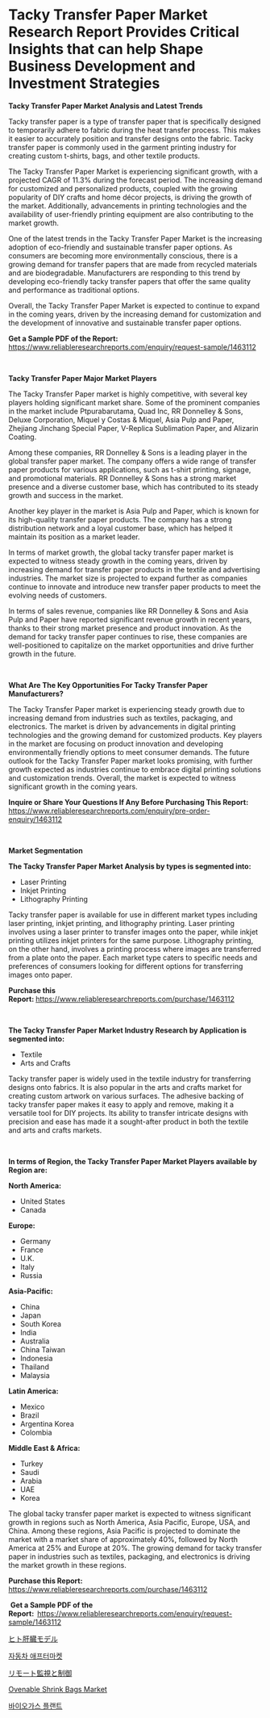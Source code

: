 <p><h1>Tacky Transfer Paper Market Research Report Provides Critical Insights that can help Shape Business Development and Investment Strategies</h1></p><p><strong>Tacky Transfer Paper Market Analysis and Latest Trends</strong></p>
<p><p>Tacky transfer paper is a type of transfer paper that is specifically designed to temporarily adhere to fabric during the heat transfer process. This makes it easier to accurately position and transfer designs onto the fabric. Tacky transfer paper is commonly used in the garment printing industry for creating custom t-shirts, bags, and other textile products.</p><p>The Tacky Transfer Paper Market is experiencing significant growth, with a projected CAGR of 11.3% during the forecast period. The increasing demand for customized and personalized products, coupled with the growing popularity of DIY crafts and home décor projects, is driving the growth of the market. Additionally, advancements in printing technologies and the availability of user-friendly printing equipment are also contributing to the market growth.</p><p>One of the latest trends in the Tacky Transfer Paper Market is the increasing adoption of eco-friendly and sustainable transfer paper options. As consumers are becoming more environmentally conscious, there is a growing demand for transfer papers that are made from recycled materials and are biodegradable. Manufacturers are responding to this trend by developing eco-friendly tacky transfer papers that offer the same quality and performance as traditional options.</p><p>Overall, the Tacky Transfer Paper Market is expected to continue to expand in the coming years, driven by the increasing demand for customization and the development of innovative and sustainable transfer paper options.</p></p>
<p><strong>Get a Sample PDF of the Report:&nbsp;</strong> <a href="https://www.reliableresearchreports.com/enquiry/request-sample/1463112">https://www.reliableresearchreports.com/enquiry/request-sample/1463112</a></p>
<p>&nbsp;</p>
<p><strong>Tacky Transfer Paper Major Market Players</strong></p>
<p><p>The Tacky Transfer Paper market is highly competitive, with several key players holding significant market share. Some of the prominent companies in the market include Ptpurabarutama, Quad Inc, RR Donnelley & Sons, Deluxe Corporation, Miquel y Costas & Miquel, Asia Pulp and Paper, Zhejiang Jinchang Special Paper, V-Replica Sublimation Paper, and Alizarin Coating.</p><p>Among these companies, RR Donnelley & Sons is a leading player in the global transfer paper market. The company offers a wide range of transfer paper products for various applications, such as t-shirt printing, signage, and promotional materials. RR Donnelley & Sons has a strong market presence and a diverse customer base, which has contributed to its steady growth and success in the market.</p><p>Another key player in the market is Asia Pulp and Paper, which is known for its high-quality transfer paper products. The company has a strong distribution network and a loyal customer base, which has helped it maintain its position as a market leader.</p><p>In terms of market growth, the global tacky transfer paper market is expected to witness steady growth in the coming years, driven by increasing demand for transfer paper products in the textile and advertising industries. The market size is projected to expand further as companies continue to innovate and introduce new transfer paper products to meet the evolving needs of customers.</p><p>In terms of sales revenue, companies like RR Donnelley & Sons and Asia Pulp and Paper have reported significant revenue growth in recent years, thanks to their strong market presence and product innovation. As the demand for tacky transfer paper continues to rise, these companies are well-positioned to capitalize on the market opportunities and drive further growth in the future.</p></p>
<p>&nbsp;</p>
<p><strong>What Are The Key Opportunities For Tacky Transfer Paper Manufacturers?</strong></p>
<p><p>The Tacky Transfer Paper market is experiencing steady growth due to increasing demand from industries such as textiles, packaging, and electronics. The market is driven by advancements in digital printing technologies and the growing demand for customized products. Key players in the market are focusing on product innovation and developing environmentally friendly options to meet consumer demands. The future outlook for the Tacky Transfer Paper market looks promising, with further growth expected as industries continue to embrace digital printing solutions and customization trends. Overall, the market is expected to witness significant growth in the coming years.</p></p>
<p><strong>Inquire or Share Your Questions If Any Before Purchasing This Report:</strong> <a href="https://www.reliableresearchreports.com/enquiry/pre-order-enquiry/1463112">https://www.reliableresearchreports.com/enquiry/pre-order-enquiry/1463112</a></p>
<p>&nbsp;</p>
<p><strong>Market Segmentation</strong></p>
<p><strong>The Tacky Transfer Paper Market Analysis by types is segmented into:</strong></p>
<p><ul><li>Laser Printing</li><li>Inkjet Printing</li><li>Lithography Printing</li></ul></p>
<p><p>Tacky transfer paper is available for use in different market types including laser printing, inkjet printing, and lithography printing. Laser printing involves using a laser printer to transfer images onto the paper, while inkjet printing utilizes inkjet printers for the same purpose. Lithography printing, on the other hand, involves a printing process where images are transferred from a plate onto the paper. Each market type caters to specific needs and preferences of consumers looking for different options for transferring images onto paper.</p></p>
<p><strong>Purchase this Report:&nbsp;</strong><a href="https://www.reliableresearchreports.com/purchase/1463112">https://www.reliableresearchreports.com/purchase/1463112</a></p>
<p>&nbsp;</p>
<p><strong>The Tacky Transfer Paper Market Industry Research by Application is segmented into:</strong></p>
<p><ul><li>Textile</li><li>Arts and Crafts</li></ul></p>
<p><p>Tacky transfer paper is widely used in the textile industry for transferring designs onto fabrics. It is also popular in the arts and crafts market for creating custom artwork on various surfaces. The adhesive backing of tacky transfer paper makes it easy to apply and remove, making it a versatile tool for DIY projects. Its ability to transfer intricate designs with precision and ease has made it a sought-after product in both the textile and arts and crafts markets.</p></p>
<p>&nbsp;</p>
<p><strong>In terms of Region, the Tacky Transfer Paper Market Players available by Region are:</strong></p>
<p>
    <p> <strong> North America: </strong>
        <ul>
            <li>United States</li>
            <li>Canada</li>
        </ul>
        </p> 
    <p> <strong> Europe: </strong>
        <ul>
            <li>Germany</li>
            <li>France</li>
            <li>U.K.</li>
            <li>Italy</li>
            <li>Russia</li>
        </ul>
        </p> 
    <p> <strong> Asia-Pacific: </strong>
        <ul>
            <li>China</li>
            <li>Japan</li>
            <li>South Korea</li>
            <li>India</li>
            <li>Australia</li>
            <li>China Taiwan</li>
            <li>Indonesia</li>
            <li>Thailand</li>
            <li>Malaysia</li>
        </ul>
        </p> 
    <p> <strong> Latin America: </strong>
        <ul>
            <li>Mexico</li>
            <li>Brazil</li>
            <li>Argentina Korea</li>
            <li>Colombia</li>
        </ul>
        </p> 
    <p> <strong> Middle East & Africa: </strong>
        <ul>
            <li>Turkey</li>
            <li>Saudi</li>
            <li>Arabia</li>
            <li>UAE</li>
            <li>Korea</li>
        </ul>
    </p>
    </p>
<p><p>The global tacky transfer paper market is expected to witness significant growth in regions such as North America, Asia Pacific, Europe, USA, and China. Among these regions, Asia Pacific is projected to dominate the market with a market share of approximately 40%, followed by North America at 25% and Europe at 20%. The growing demand for tacky transfer paper in industries such as textiles, packaging, and electronics is driving the market growth in these regions.</p></p>
<p><strong>Purchase this Report: </strong><a href="https://www.reliableresearchreports.com/purchase/1463112">https://www.reliableresearchreports.com/purchase/1463112</a></p>
<p>&nbsp;<strong>Get a Sample PDF of the Report:&nbsp;&nbsp;</strong><a href="https://www.reliableresearchreports.com/enquiry/request-sample/1463112">https://www.reliableresearchreports.com/enquiry/request-sample/1463112</a></p>
<p><strong></strong></p>
<p><p><a href="https://medium.com/@santosuigrtley997836/%E4%BA%BA%E9%96%93%E3%81%AE%E8%82%9D%E8%87%93%E3%83%A2%E3%83%87%E3%83%AB%E5%B8%82%E5%A0%B4%E8%A6%8F%E6%A8%A1-cagr-%E5%8B%95%E5%90%91-2024-2030-d55b2dbb64f6">ヒト肝臓モデル</a></p><p><a href="https://medium.com/@avramcornescu20221/%EC%98%A4%ED%86%A0%EB%AA%A8%ED%8B%B0%EB%B8%8C-%EB%B6%80%ED%92%88-%EC%8B%9C%EC%9E%A5-%EA%B2%BD%EC%9F%81-%EB%B6%84%EC%84%9D-%EC%8B%9C%EC%9E%A5-%EB%8F%99%ED%96%A5-%EB%B0%8F-2031%EB%85%84%EA%B9%8C%EC%A7%80%EC%9D%98-%EC%98%88%EC%B8%A1-25247eaedc4e">자동차 애프터마켓</a></p><p><a href="https://medium.com/@santosuigrtley997836/2024%E5%B9%B4%E3%81%8B%E3%82%892031%E5%B9%B4%E3%81%BE%E3%81%A7%E3%81%AE%E6%9C%9F%E9%96%93%E3%81%AB%E4%BA%88%E6%B8%AC%E3%81%95%E3%82%8C%E3%82%8B%E9%81%A0%E9%9A%94%E7%9B%A3%E8%A6%96%E3%81%8A%E3%82%88%E3%81%B3%E5%88%B6%E5%BE%A1%E5%B8%82%E5%A0%B4%E3%81%AE%E5%88%86%E6%9E%90%E3%81%A8%E8%A6%8F%E6%A8%A1%E4%BA%88%E6%B8%AC-a05f680cfd18">リモート監視と制御</a></p><p><a href="https://github.com/Sherrillcrooksxa8i18ucf2m/Market-Research-Report-List-1/blob/main/ovenable-shrink-bags-market.md">Ovenable Shrink Bags Market</a></p><p><a href="https://medium.com/@avramcornescu20221/%EB%B0%94%EC%9D%B4%EC%98%A4%EA%B0%80%EC%8A%A4-%EB%B0%9C%EC%A0%84%EC%86%8C-%EC%8B%9C%EC%9E%A5-%EC%8B%9C%EC%9E%A5-cagr-%EC%8B%9C%EC%9E%A5-%ED%8A%B8%EB%A0%8C%EB%93%9C-%EB%B0%8F-%EC%84%B1%EC%9E%A5-%EC%A0%84%EB%9E%B5%EC%97%90-%EB%8C%80%ED%95%9C-%ED%86%B5%EC%B0%B0%EB%A0%A5-ed33a0d14e73">바이오가스 플랜트</a></p></p>